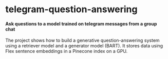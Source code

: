 # telegram-question-answering
#### Ask questions to a model trained on telegram messages from a group chat

The project shows how to build a generative question-answering system using a retriever model and a generator model (BART). It stores data using Flex sentence embeddings in a Pinecone index on a GPU.

